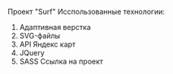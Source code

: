 Проект "Surf"
Исспользованные технологии:
1) Адаптивная верстка
2) SVG-файлы
3) API Яндекс карт
4) JQuery
5) SASS
Ссылка на проект[](https://maxvertya.github.io/surf1/surf/index.html)
